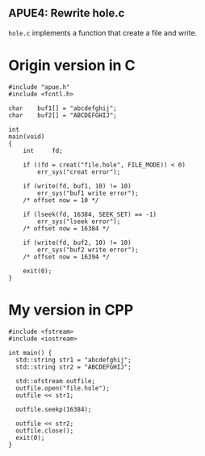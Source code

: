 ## APUE4: Rewrite hole.c

`hole.c` implements a function that create a file and write.

# Origin version in C

```
#include "apue.h"
#include <fcntl.h>

char	buf1[] = "abcdefghij";
char	buf2[] = "ABCDEFGHIJ";

int
main(void)
{
	int		fd;

	if ((fd = creat("file.hole", FILE_MODE)) < 0)
		err_sys("creat error");

	if (write(fd, buf1, 10) != 10)
		err_sys("buf1 write error");
	/* offset now = 10 */

	if (lseek(fd, 16384, SEEK_SET) == -1)
		err_sys("lseek error");
	/* offset now = 16384 */

	if (write(fd, buf2, 10) != 10)
		err_sys("buf2 write error");
	/* offset now = 16394 */

	exit(0);
}
```

# My version in CPP

```
#include <fstream>
#include <iostream>

int main() {
  std::string str1 = "abcdefghij";
  std::string str2 = "ABCDEFGHIJ";

  std::ofstream outfile;
  outfile.open("file.hole");
  outfile << str1;

  outfile.seekp(16384);

  outfile << str2;
  outfile.close();
  exit(0);
}
```